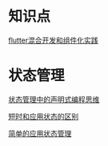 # 知识点

[flutter混合开发和组件化实践](https://mp.weixin.qq.com/s/82MVIeqMF8esN7j28TXbXQ)

# 状态管理

[状态管理中的声明式编程思维](https://mp.weixin.qq.com/s?__biz=MzUyMjg5NTI3NQ==&mid=2247484399&idx=1&sn=50e05e5bcd542197ed8a10d787b87c03&chksm=f9c5a92bceb2203d5226bf4d205e5443fb7fa779af824210daad66d28d8a8486e106def6583b&scene=21#wechat_redirect)

[短时和应用状态的区别](https://mp.weixin.qq.com/s/ujAqT1lcEOjA4FuXRYLW5A)

[简单的应用状态管理](https://mp.weixin.qq.com/s/x5gxnFKBj49KofLunzPOgw)